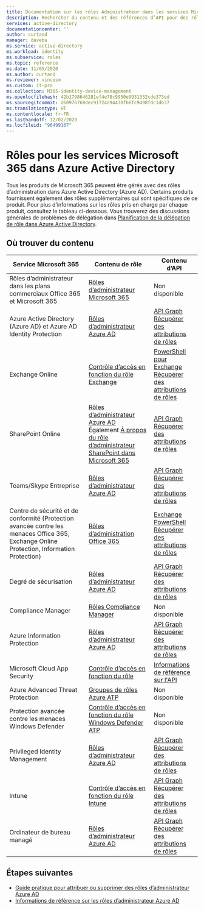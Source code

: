 ```yaml
---
title: Documentation sur les rôles Administrateur dans les services Microsoft 365 – Azure AD | Microsoft Docs
description: Rechercher du contenu et des références d’API pour des rôles d’administrateur de services Microsoft 365 dans Azure Active Directory
services: active-directory
documentationcenter: ''
author: curtand
manager: daveba
ms.service: active-directory
ms.workload: identity
ms.subservice: roles
ms.topic: reference
ms.date: 11/05/2020
ms.author: curtand
ms.reviewer: vincesm
ms.custom: it-pro
ms.collection: M365-identity-device-management
ms.openlocfilehash: 42b1798646281ef4e78c9950e9931332cde373ed
ms.sourcegitcommit: d60976768dec91724d94430fb6fc9498fdc1db37
ms.translationtype: HT
ms.contentlocale: fr-FR
ms.lasthandoff: 12/02/2020
ms.locfileid: "96499167"
---
```

# <a name="roles-for-microsoft-365-services-in-azure-active-directory"></a>Rôles pour les services Microsoft 365 dans Azure Active Directory

Tous les produits de Microsoft 365 peuvent être gérés avec des rôles d’administration dans Azure Active Directory (Azure AD). Certains produits fournissent également des rôles supplémentaires qui sont spécifiques de ce produit. Pour plus d’informations sur les rôles pris en charge par chaque produit, consultez le tableau ci-dessous. Vous trouverez des discussions générales de problèmes de délégation dans [Planification de la délégation de rôle dans Azure Active Directory](concept-delegation.md).

## <a name="where-to-find-content"></a>Où trouver du contenu

Service Microsoft 365 | Contenu de rôle | Contenu d’API
---------------------- | ------------------ | -----------------
Rôles d’administrateur dans les plans commerciaux Office 365 et Microsoft 365 | [Rôles d’administrateur Microsoft 365](/office365/admin/add-users/about-admin-roles?view=o365-worldwide&preserve-view=true) | Non disponible
Azure Active Directory (Azure AD) et Azure AD Identity Protection| [Rôles d’administrateur Azure AD](permissions-reference.md) | [API Graph](/graph/api/overview?view=graph-rest-1.0&preserve-view=true&preserve-view=true)<br>[Récupérer des attributions de rôles](/graph/api/directoryrole-list?view=graph-rest-1.0&preserve-view=true)
Exchange Online| [Contrôle d’accès en fonction du rôle Exchange](/exchange/understanding-role-based-access-control-exchange-2013-help) |  [PowerShell pour Exchange](/powershell/module/exchange/role-based-access-control/add-managementroleentry?view=exchange-ps&preserve-view=true)<br>[Récupérer des attributions de rôles](/powershell/module/exchange/role-based-access-control/get-rolegroup?view=exchange-ps&preserve-view=true)
SharePoint Online | [Rôles d’administrateur Azure AD](permissions-reference.md)<br>Également [À propos du rôle d’administrateur SharePoint dans Microsoft 365](/sharepoint/sharepoint-admin-role) | [API Graph](/graph/api/overview?view=graph-rest-1.0&preserve-view=true)<br>[Récupérer des attributions de rôles](/graph/api/directoryrole-list?view=graph-rest-1.0&preserve-view=true)
Teams/Skype Entreprise | [Rôles d’administrateur Azure AD](permissions-reference.md) | [API Graph](/graph/api/overview?view=graph-rest-1.0&preserve-view=true)<br>[Récupérer des attributions de rôles](/graph/api/directoryrole-list?view=graph-rest-1.0&preserve-view=true)
Centre de sécurité et de conformité (Protection avancée contre les menaces Office 365, Exchange Online Protection, Information Protection) | [Rôles d’administration Office 365](/office365/SecurityCompliance/permissions-in-the-security-and-compliance-center) | [Exchange PowerShell](/powershell/module/exchange/role-based-access-control/add-managementroleentry?view=exchange-ps&preserve-view=true)<br>[Récupérer des attributions de rôles](/powershell/module/exchange/role-based-access-control/get-rolegroup?view=exchange-ps&preserve-view=true)
Degré de sécurisation | [Rôles d’administrateur Azure AD](permissions-reference.md) | [API Graph](/graph/api/overview?view=graph-rest-1.0&preserve-view=true)<br>[Récupérer des attributions de rôles](/graph/api/directoryrole-list?view=graph-rest-1.0&preserve-view=true)
Compliance Manager | [Rôles Compliance Manager](/office365/securitycompliance/meet-data-protection-and-regulatory-reqs-using-microsoft-cloud#permissions-and-role-based-access-control) | Non disponible
Azure Information Protection | [Rôles d’administrateur Azure AD](permissions-reference.md) | [API Graph](/graph/api/overview?view=graph-rest-1.0&preserve-view=true)<br>[Récupérer des attributions de rôles](/graph/api/directoryrole-list?view=graph-rest-1.0&preserve-view=true)
Microsoft Cloud App Security | [Contrôle d’accès en fonction du rôle](/cloud-app-security/manage-admins) | [Informations de référence sur l'API](/cloud-app-security/api-tokens) 
Azure Advanced Threat Protection | [Groupes de rôles Azure ATP](/azure-advanced-threat-protection/atp-role-groups) | Non disponible
Protection avancée contre les menaces Windows Defender | [Contrôle d’accès en fonction du rôle Windows Defender ATP](/windows/security/threat-protection/windows-defender-atp/rbac-windows-defender-advanced-threat-protection) | Non disponible
Privileged Identity Management | [Rôles d’administrateur Azure AD](permissions-reference.md) | [API Graph](/graph/api/overview?view=graph-rest-1.0&preserve-view=true)<br>[Récupérer des attributions de rôles](/graph/api/directoryrole-list?view=graph-rest-1.0&preserve-view=true)
Intune | [Contrôle d’accès en fonction du rôle Intune](/intune/role-based-access-control) | [API Graph](/graph/api/resources/intune-rbac-conceptual?view=graph-rest-beta&preserve-view=true)<br>[Récupérer des attributions de rôles](/graph/api/intune-rbac-roledefinition-list?view=graph-rest-beta&preserve-view=true)
Ordinateur de bureau managé | [Rôles d’administrateur Azure AD](permissions-reference.md) | [API Graph](/graph/api/overview?view=graph-rest-1.0&preserve-view=true)<br>[Récupérer des attributions de rôles](/graph/api/directoryrole-list?view=graph-rest-1.0&preserve-view=true)

## <a name="next-steps"></a>Étapes suivantes

* [Guide pratique pour attribuer ou supprimer des rôles d’administrateur Azure AD](manage-roles-portal.md)
* [Informations de référence sur les rôles d’administrateur Azure AD](permissions-reference.md)